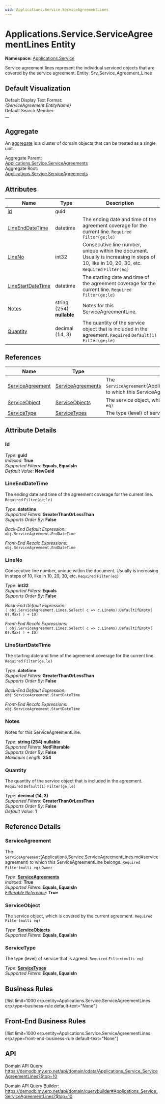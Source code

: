 ```yaml
---
uid: Applications.Service.ServiceAgreementLines
---
```

# Applications.Service.ServiceAgreementLines Entity

**Namespace:** [Applications.Service](Applications.Service.md)  

Service agreement lines represent the individual serviced objects that are covered by the service agreement. Entity: Srv_Service_Agreement_Lines

## Default Visualization
Default Display Text Format:  
_{ServiceAgreement.EntityName}_  
Default Search Member:  
__  

## Aggregate
An [aggregate](https://docs.erp.net/tech/advanced/concepts/aggregates.html) is a cluster of domain objects that can be treated as a single unit.  

Aggregate Parent:  
[Applications.Service.ServiceAgreements](Applications.Service.ServiceAgreements.md)  
Aggregate Root:  
[Applications.Service.ServiceAgreements](Applications.Service.ServiceAgreements.md)  

## Attributes

| Name | Type | Description |
| ---- | ---- | --- |
| [Id](Applications.Service.ServiceAgreementLines.md#id) | guid |  
| [LineEndDateTime](Applications.Service.ServiceAgreementLines.md#lineenddatetime) | datetime | The ending date and time of the agreement coverage for the current line. `Required` `Filter(ge;le)` 
| [LineNo](Applications.Service.ServiceAgreementLines.md#lineno) | int32 | Consecutive line number, unique within the document. Usually is increasing in steps of 10, like in 10, 20, 30, etc. `Required` `Filter(eq)` 
| [LineStartDateTime](Applications.Service.ServiceAgreementLines.md#linestartdatetime) | datetime | The starting date and time of the agreement coverage for the current line. `Required` `Filter(ge;le)` 
| [Notes](Applications.Service.ServiceAgreementLines.md#notes) | string (254) __nullable__ | Notes for this ServiceAgreementLine. 
| [Quantity](Applications.Service.ServiceAgreementLines.md#quantity) | decimal (14, 3) | The quantity of the service object that is included in the agreement. `Required` `Default(1)` `Filter(ge;le)` 

## References

| Name | Type | Description |
| ---- | ---- | --- |
| [ServiceAgreement](Applications.Service.ServiceAgreementLines.md#serviceagreement) | [ServiceAgreements](Applications.Service.ServiceAgreements.md) | The `ServiceAgreement`(Applications.Service.ServiceAgreementLines.md#serviceagreement) to which this ServiceAgreementLine belongs. `Required` `Filter(multi eq)` `Owner` |
| [ServiceObject](Applications.Service.ServiceAgreementLines.md#serviceobject) | [ServiceObjects](Applications.Service.ServiceObjects.md) | The service object, which is covered by the current agreement. `Required` `Filter(multi eq)` |
| [ServiceType](Applications.Service.ServiceAgreementLines.md#servicetype) | [ServiceTypes](Applications.Service.ServiceTypes.md) | The type (level) of service that is agreed. `Required` `Filter(multi eq)` |


## Attribute Details

### Id

_Type_: **guid**  
_Indexed_: **True**  
_Supported Filters_: **Equals, EqualsIn**  
_Default Value_: **NewGuid**  

### LineEndDateTime

The ending date and time of the agreement coverage for the current line. `Required` `Filter(ge;le)`

_Type_: **datetime**  
_Supported Filters_: **GreaterThanOrLessThan**  
_Supports Order By_: **False**  

_Back-End Default Expression:_  
`obj.ServiceAgreement.EndDateTime`

_Front-End Recalc Expressions:_  
`obj.ServiceAgreement.EndDateTime`
### LineNo

Consecutive line number, unique within the document. Usually is increasing in steps of 10, like in 10, 20, 30, etc. `Required` `Filter(eq)`

_Type_: **int32**  
_Supported Filters_: **Equals**  
_Supports Order By_: **False**  

_Back-End Default Expression:_  
`( obj.ServiceAgreement.Lines.Select( c => c.LineNo).DefaultIfEmpty( 0).Max( ) + 10)`

_Front-End Recalc Expressions:_  
`( obj.ServiceAgreement.Lines.Select( c => c.LineNo).DefaultIfEmpty( 0).Max( ) + 10)`
### LineStartDateTime

The starting date and time of the agreement coverage for the current line. `Required` `Filter(ge;le)`

_Type_: **datetime**  
_Supported Filters_: **GreaterThanOrLessThan**  
_Supports Order By_: **False**  

_Back-End Default Expression:_  
`obj.ServiceAgreement.StartDateTime`

_Front-End Recalc Expressions:_  
`obj.ServiceAgreement.StartDateTime`
### Notes

Notes for this ServiceAgreementLine.

_Type_: **string (254) __nullable__**  
_Supported Filters_: **NotFilterable**  
_Supports Order By_: **False**  
_Maximum Length_: **254**  

### Quantity

The quantity of the service object that is included in the agreement. `Required` `Default(1)` `Filter(ge;le)`

_Type_: **decimal (14, 3)**  
_Supported Filters_: **GreaterThanOrLessThan**  
_Supports Order By_: **False**  
_Default Value_: **1**  


## Reference Details

### ServiceAgreement

The `ServiceAgreement`(Applications.Service.ServiceAgreementLines.md#serviceagreement) to which this ServiceAgreementLine belongs. `Required` `Filter(multi eq)` `Owner`

_Type_: **[ServiceAgreements](Applications.Service.ServiceAgreements.md)**  
_Indexed_: **True**  
_Supported Filters_: **Equals, EqualsIn**  
_[Filterable Reference](https://docs.erp.net/dev/domain-api/filterable-references.html)_: **True**  

### ServiceObject

The service object, which is covered by the current agreement. `Required` `Filter(multi eq)`

_Type_: **[ServiceObjects](Applications.Service.ServiceObjects.md)**  
_Supported Filters_: **Equals, EqualsIn**  

### ServiceType

The type (level) of service that is agreed. `Required` `Filter(multi eq)`

_Type_: **[ServiceTypes](Applications.Service.ServiceTypes.md)**  
_Supported Filters_: **Equals, EqualsIn**  



## Business Rules

[!list limit=1000 erp.entity=Applications.Service.ServiceAgreementLines erp.type=business-rule default-text="None"]

## Front-End Business Rules

[!list limit=1000 erp.entity=Applications.Service.ServiceAgreementLines erp.type=front-end-business-rule default-text="None"]

## API

Domain API Query:
<https://demodb.my.erp.net/api/domain/odata/Applications_Service_ServiceAgreementLines?$top=10>

Domain API Query Builder:
<https://demodb.my.erp.net/api/domain/querybuilder#Applications_Service_ServiceAgreementLines?$top=10>

